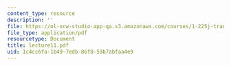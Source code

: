 ```yaml
---
content_type: resource
description: ''
file: https://ol-ocw-studio-app-qa.s3.amazonaws.com/courses/1-225j-transportation-flow-systems-fall-2002/1c4cc6fa1b497edb86f859b7abfaa4e9_lecture11.pdf
file_type: application/pdf
resourcetype: Document
title: lecture11.pdf
uid: 1c4cc6fa-1b49-7edb-86f8-59b7abfaa4e9
---
```

